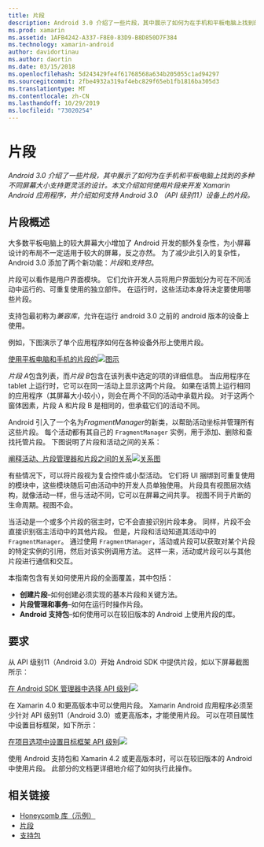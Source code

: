 ```yaml
---
title: 片段
description: Android 3.0 介绍了一些片段，其中展示了如何为在手机和平板电脑上找到的多种不同屏幕大小支持更灵活的设计。 本文介绍如何使用片段来开发 Xamarin Android 应用程序，并介绍如何支持 Android 3.0 （API 级别11）设备上的片段。
ms.prod: xamarin
ms.assetid: 1AFB4242-A337-F8E0-83D9-B8D850D7F384
ms.technology: xamarin-android
author: davidortinau
ms.author: daortin
ms.date: 03/15/2018
ms.openlocfilehash: 5d243429fe4f61768568a634b205055c1ad94297
ms.sourcegitcommit: 2fbe4932a319af4ebc829f65eb1fb1816ba305d3
ms.translationtype: MT
ms.contentlocale: zh-CN
ms.lasthandoff: 10/29/2019
ms.locfileid: "73020254"
---
```

# <a name="fragments"></a>片段

_Android 3.0 介绍了一些片段，其中展示了如何为在手机和平板电脑上找到的多种不同屏幕大小支持更灵活的设计。本文介绍如何使用片段来开发 Xamarin Android 应用程序，并介绍如何支持 Android 3.0 （API 级别11）设备上的片段。_

## <a name="fragments-overview"></a>片段概述

大多数平板电脑上的较大屏幕大小增加了 Android 开发的额外复杂性，为小屏幕设计的布局不一定适用于较大的屏幕，反之亦然。 为了减少此引入的复杂性，Android 3.0 添加了两个新功能：*片段*和*支持包*。

片段可以看作是用户界面模块。 它们允许开发人员将用户界面划分为可在不同活动中运行的、可重复使用的独立部件。 在运行时，这些活动本身将决定要使用哪些片段。

支持包最初称为*兼容库*，允许在运行 android 3.0 之前的 android 版本的设备上使用。

例如，下图演示了单个应用程序如何在各种设备外形上使用片段。

[使用平板电脑和手机的片段的![图示](images/00.png)](images/00.png#lightbox)

*片段 A*包含列表，而*片段 B*包含在该列表中选定的项的详细信息。 当应用程序在 tablet 上运行时，它可以在同一活动上显示这两个片段。 如果在话筒上运行相同的应用程序（其屏幕大小较小），则会在两个不同的活动中承载片段。 对于这两个窗体因素，片段 A 和片段 B 是相同的，但承载它们的活动不同。

Android 引入了一个名为*FragmentManager*的新类，以帮助活动坐标并管理所有这些片段。 每个活动都有其自己的 `FragmentManager` 实例，用于添加、删除和查找托管片段。 下图说明了片段和活动之间的关系：

[阐释活动、片段管理器和片段之间的关系![关系图](images/01.png)](images/01.png#lightbox)

有些情况下，可以将片段视为复合控件或小型活动。 它们将 UI 捆绑到可重复使用的模块中，这些模块随后可由活动中的开发人员单独使用。 片段具有视图层次结构，就像活动一样，但与活动不同，它可以在屏幕之间共享。 视图不同于片断的生命周期。视图不会。

当活动是一个或多个片段的宿主时，它不会直接识别片段本身。 同样，片段不会直接识别宿主活动中的其他片段。 但是，片段和活动知道其活动中的 `FragmentManager`。 通过使用 `FragmentManager`，活动或片段可以获取对某个片段的特定实例的引用，然后对该实例调用方法。 这样一来，活动或片段可以与其他片段进行通信和交互。

本指南包含有关如何使用片段的全面覆盖，其中包括：

- **创建片段**–如何创建必须实现的基本片段和关键方法。
- **片段管理和事务**–如何在运行时操作片段。
- **Android 支持包**–如何使用可以在较旧版本的 Android 上使用片段的库。

## <a name="requirements"></a>要求

从 API 级别11（Android 3.0）开始 Android SDK 中提供片段，如以下屏幕截图所示：

[在 Android SDK 管理器中选择 API 级别![](images/02.png)](images/02.png#lightbox)

在 Xamarin 4.0 和更高版本中可以使用片段。 Xamarin Android 应用程序必须至少针对 API 级别11（Android 3.0）或更高版本，才能使用片段。 可以在项目属性中设置目标框架，如下所示：

[在项目选项中设置目标框架 API 级别![](images/03-sml.png)](images/03.png#lightbox)

使用 Android 支持包和 Xamarin 4.2 或更高版本时，可以在较旧版本的 Android 中使用片段。 此部分的文档更详细地介绍了如何执行此操作。

## <a name="related-links"></a>相关链接

- [Honeycomb 库（示例）](https://docs.microsoft.com/samples/xamarin/monodroid-samples/honeycombgallery)
- [片段](https://developer.android.com/guide/topics/fundamentals/fragments.html)
- [支持包](https://developer.android.com/sdk/compatibility-library.html)

